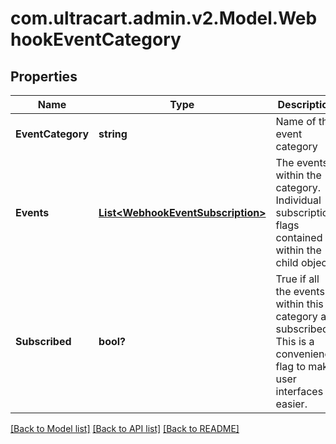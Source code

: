 # com.ultracart.admin.v2.Model.WebhookEventCategory
## Properties

Name | Type | Description | Notes
------------ | ------------- | ------------- | -------------
**EventCategory** | **string** | Name of the event category | [optional] 
**Events** | [**List&lt;WebhookEventSubscription&gt;**](WebhookEventSubscription.md) | The events within the category.  Individual subscription flags contained within the child object. | [optional] 
**Subscribed** | **bool?** | True if all the events within this category are subscribed.  This is a convenience flag to make user interfaces easier. | [optional] 

[[Back to Model list]](../README.md#documentation-for-models) [[Back to API list]](../README.md#documentation-for-api-endpoints) [[Back to README]](../README.md)

